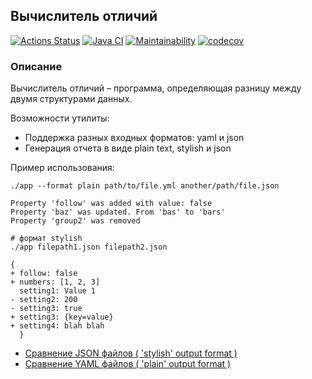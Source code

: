 ## Вычислитель отличий

[![Actions Status](https://github.com/av-starodub/java-project-71/workflows/hexlet-check/badge.svg)](https://github.com/av-starodub/java-project-71/actions)
[![Java CI](https://github.com/av-starodub/java-project-71/actions/workflows/javaci.yml/badge.svg)](https://github.com/av-starodub/java-project-71/actions/workflows/javaci.yml)
[![Maintainability](https://api.codeclimate.com/v1/badges/1bab56c13d765ad0e2a8/maintainability)](https://codeclimate.com/github/av-starodub/java-project-71/maintainability)
[![codecov](https://codecov.io/gh/av-starodub/java-project-71/branch/main/graph/badge.svg?token=XGDU7QTSQJ)](https://codecov.io/gh/av-starodub/java-project-71)

### Описание

Вычислитель отличий – программа, определяющая разницу между двумя структурами данных.

Возможности утилиты:
* Поддержка разных входных форматов: yaml и json
* Генерация отчета в виде plain text, stylish и json

Пример использования:
```# формат plain
./app --format plain path/to/file.yml another/path/file.json

Property 'follow' was added with value: false
Property 'baz' was updated. From 'bas' to 'bars'
Property 'group2' was removed

# формат stylish
./app filepath1.json filepath2.json

{
+ follow: false
+ numbers: [1, 2, 3]
  setting1: Value 1
- setting2: 200
- setting3: true
+ setting3: {key=value}
+ setting4: blah blah
  }
```
* [Сравнение JSON файлов ( 'stylish' output format )](https://asciinema.org/a/mUhFoqS1xFXZI0F3QgIsR0eH1)
* [Сравнение YAML файлов ( 'plain' output format )](https://asciinema.org/a/LUmmorIb6Wc3LyNueXaNiijQ6)
